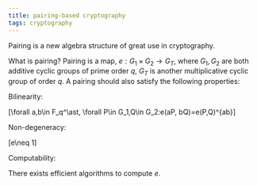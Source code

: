 ```yaml
---
title: pairing-based cryptography
tags: cryptography
---
```


Pairing is a new algebra structure of great use in cryptography.

What is pairing? Pairing is a map, $e:G_1\times G_2\rightarrow G_T$, where $G_1,G_2$ are both additive cyclic groups of prime order $q$, $G_T$ is another multiplicative cyclic group of order $q$. A pairing should also satisfy the following properties:

Bilinearity:

\[\forall a,b\in F_q^\ast, \forall P\in G_1,Q\in G_2:e(aP, bQ)=e(P,Q)^{ab}\]

Non-degeneracy:

\[e\neq 1\]

Computability:

There exists efficient algorithms to compute $e$.
